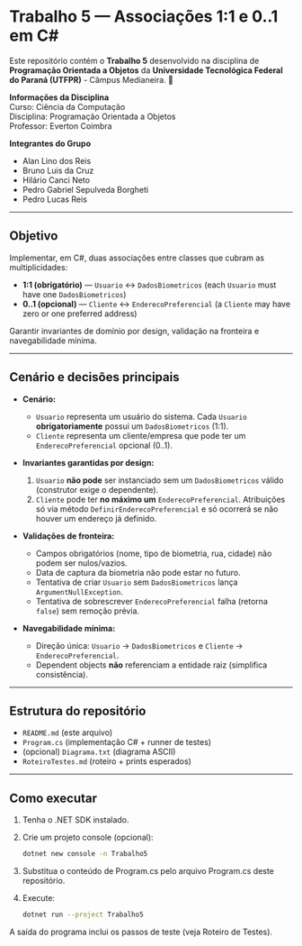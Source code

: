 # Trabalho 5 — Associações 1:1 e 0..1 em C#

Este repositório contém o **Trabalho 5** desenvolvido na disciplina de **Programação Orientada a Objetos** da **Universidade Tecnológica Federal do Paraná (UTFPR)** - Câmpus Medianeira. 📘

**Informações da Disciplina**  
Curso: Ciência da Computação  
Disciplina: Programação Orientada a Objetos  
Professor: Everton Coimbra

**Integrantes do Grupo**  
- Alan Lino dos Reis  
- Bruno Luis da Cruz  
- Hilário Canci Neto  
- Pedro Gabriel Sepulveda Borgheti  
- Pedro Lucas Reis

---

## Objetivo
Implementar, em C#, duas associações entre classes que cubram as multiplicidades:
- **1:1 (obrigatório)** — `Usuario` ↔ `DadosBiometricos` (each `Usuario` must have one `DadosBiometricos`)
- **0..1 (opcional)** — `Cliente` ↔ `EnderecoPreferencial` (a `Cliente` may have zero or one preferred address)

Garantir invariantes de domínio por design, validação na fronteira e navegabilidade mínima.

---

## Cenário e decisões principais
- **Cenário:**  
  - `Usuario` representa um usuário do sistema. Cada `Usuario` **obrigatoriamente** possui um `DadosBiometricos` (1:1).
  - `Cliente` representa um cliente/empresa que pode ter um `EnderecoPreferencial` opcional (0..1).

- **Invariantes garantidas por design:**
  1. `Usuario` **não pode** ser instanciado sem um `DadosBiometricos` válido (construtor exige o dependente).
  2. `Cliente` pode ter **no máximo um** `EnderecoPreferencial`. Atribuições só via método `DefinirEnderecoPreferencial` e só ocorrerá se não houver um endereço já definido.

- **Validações de fronteira:**
  - Campos obrigatórios (nome, tipo de biometria, rua, cidade) não podem ser nulos/vazios.
  - Data de captura da biometria não pode estar no futuro.
  - Tentativa de criar `Usuario` sem `DadosBiometricos` lança `ArgumentNullException`.
  - Tentativa de sobrescrever `EnderecoPreferencial` falha (retorna `false`) sem remoção prévia.

- **Navegabilidade mínima:**
  - Direção única: `Usuario` → `DadosBiometricos` e `Cliente` → `EnderecoPreferencial`.
  - Dependent objects **não** referenciam a entidade raiz (simplifica consistência).

---

## Estrutura do repositório
- `README.md` (este arquivo)
- `Program.cs` (implementação C# + runner de testes)
- (opcional) `Diagrama.txt` (diagrama ASCII)
- `RoteiroTestes.md` (roteiro + prints esperados)

---

## Como executar
1. Tenha o .NET SDK instalado.  
2. Crie um projeto console (opcional):  
   ```bash
   dotnet new console -n Trabalho5
3. Substitua o conteúdo de Program.cs pelo arquivo Program.cs deste repositório.

4. Execute:
   ```bash
   dotnet run --project Trabalho5

A saída do programa inclui os passos de teste (veja Roteiro de Testes).

